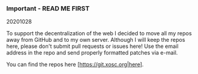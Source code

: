 ### Important - READ ME FIRST

20201028

To support the decentralization of the web I decided to move all my repos away from GitHub and to my own server.  Although I will keep the repos here, please don't submit pull requests or issues here!  Use the email address in the repo and send properly formatted patches via e-mail.

You can find the repos here [https://git.xosc.org|here].

